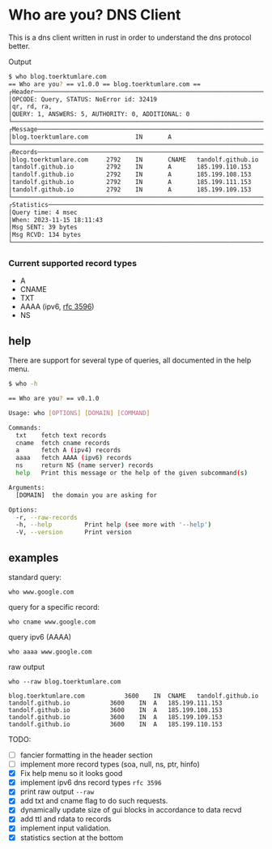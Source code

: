 # Who are you? DNS Client

This is a dns client written in rust in order to understand the dns protocol better.

Output
```bash
$ who blog.toerktumlare.com
== Who are you? == v1.0.0 == blog.toerktumlare.com ==
┌Header──────────────────────────────────────────────────────────────────┐
│OPCODE: Query, STATUS: NoError id: 32419                                │
│qr, rd, ra,                                                             │
│QUERY: 1, ANSWERS: 5, AUTHORITY: 0, ADDITIONAL: 0                       │
└────────────────────────────────────────────────────────────────────────┘
┌Message─────────────────────────────────────────────────────────────────┐
│blog.toerktumlare.com             IN       A                            │
└────────────────────────────────────────────────────────────────────────┘
┌Records─────────────────────────────────────────────────────────────────┐
│blog.toerktumlare.com     2792    IN       CNAME   tandolf.github.io    │
│tandolf.github.io         2792    IN       A       185.199.110.153      │
│tandolf.github.io         2792    IN       A       185.199.108.153      │
│tandolf.github.io         2792    IN       A       185.199.111.153      │
│tandolf.github.io         2792    IN       A       185.199.109.153      │
└────────────────────────────────────────────────────────────────────────┘
┌Statistics──────────────────────────────────────────────────────────────┐
│Query time: 4 msec                                                      │
│When: 2023-11-15 18:11:43                                               │
│Msg SENT: 39 bytes                                                      │
│Msg RCVD: 134 bytes                                                     │
└────────────────────────────────────────────────────────────────────────┘
```

### Current supported record types
- A
- CNAME
- TXT
- AAAA (ipv6, [rfc 3596](https://datatracker.ietf.org/doc/html/rfc3596))
- NS

## help
There are support for several type of queries, all documented in the help menu.

```bash
$ who -h

== Who are you? == v0.1.0

Usage: who [OPTIONS] [DOMAIN] [COMMAND]

Commands:
  txt    fetch text records
  cname  fetch cname records
  a      fetch A (ipv4) records
  aaaa   fetch AAAA (ipv6) records
  ns     return NS (name server) records
  help   Print this message or the help of the given subcommand(s)

Arguments:
  [DOMAIN]  the domain you are asking for

Options:
  -r, --raw-records
  -h, --help         Print help (see more with '--help')
  -V, --version      Print version
```

## examples

standard query:
```
who www.google.com
```

query for a specific record:
```
who cname www.google.com
```

query ipv6 (AAAA)
```
who aaaa www.google.com
```

raw output
```
who --raw blog.toerktumlare.com

blog.toerktumlare.com			3600	IN	CNAME	tandolf.github.io
tandolf.github.io			3600	IN	A	185.199.111.153
tandolf.github.io			3600	IN	A	185.199.108.153
tandolf.github.io			3600	IN	A	185.199.109.153
tandolf.github.io			3600	IN	A	185.199.110.153
```

TODO:
- [ ] fancier formatting in the header section
- [ ] implement more record types (soa, null, ns, ptr, hinfo)
- [x] Fix help menu so it looks good
- [x] implement ipv6 dns record types `rfc 3596` 
- [x] print raw output `--raw`
- [x] add txt and cname flag to do such requests.
- [x] dynamically update size of gui blocks in accordance to data recvd
- [x] add ttl and rdata to records
- [x] implement input validation.
- [x] statistics section at the bottom
